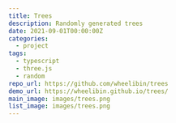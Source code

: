 ```yaml
---
title: Trees
description: Randomly generated trees
date: 2021-09-01T00:00:00Z
categories:
  - project
tags:
  - typescript
  - three.js
  - random
repo_url: https://github.com/wheelibin/trees
demo_url: https://wheelibin.github.io/trees/
main_image: images/trees.png
list_image: images/trees.png
---
```

